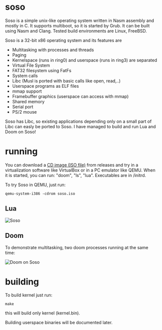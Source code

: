 # soso
Soso is a simple unix-like operating system written in Nasm assembly and mostly in C. It supports multiboot, so it is started by Grub.
It can be built using Nasm and Clang.
Tested build environments are Linux, FreeBSD.

Soso is a 32-bit x86 operating system and its features are
- Multitasking with processes and threads
- Paging
- Kernelspace (runs in ring0) and userspace (runs in ring3) are separated
- Virtual File System
- FAT32 filesystem using FatFs
- System calls
- Libc (Musl is ported with basic calls like open, read,..)
- Userspace programs as ELF files
- mmap support
- Framebuffer graphics (userspace can access with mmap)
- Shared memory
- Serial port
- PS/2 mouse

Soso has Libc, so existing applications depending only on a small part of Libc can easly be ported to Soso. I have managed to build and run Lua and Doom on Soso!

# running

You can download a [CD image (ISO file)](https://github.com/ozkl/soso/releases/download/v0.2/soso.iso.zip) from releases and try in a virtualization software like VirtualBox or in a PC emulator like QEMU. When it is started, you can run: "doom", "ls", "lua". Executables are in /initrd.

To try Soso in QEMU, just run:

    qemu-system-i386 -cdrom soso.iso

## Lua
![Soso](screenshots/soso-v0.2_1.png)


## Doom
To demonstrate multitasking, two doom processes running at the same time:

![Doom on Soso](screenshots/soso-doom.png)

# building
To build kernel just run:

    make

this will build only kernel (kernel.bin). 

Building userspace binaries will be documented later.

